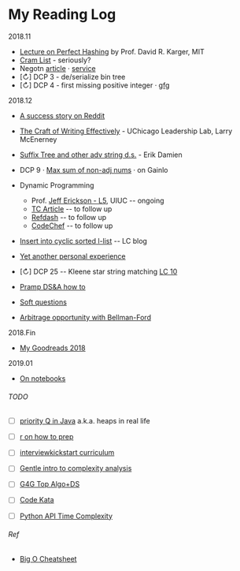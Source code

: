 My Reading Log
==============

2018.11
 - [Lecture on Perfect Hashing](https://www.youtube.com/watch?v=N0COwN14gt0&list=PLcwzLgwZyB41YgCGN1LFO-7wsg8Qh6-gp&index=2) by Prof. David R. Karger, MIT
 - [Cram List](https://jeremyaguilon.me/blog/ranking_interview_questions_by_cram_score) - seriously? 
 - Negotn [article](https://www.kalzumeus.com/2012/01/23/salary-negotiation/) · [service](https://fearlesssalarynegotiation.com/salary-negotiation-guide/)
- [↻] DCP 3 - de/serialize bin tree 
- [↻] DCP 4 - first missing positive integer · [gfg](https://www.geeksforgeeks.org/find-the-smallest-positive-number-missing-from-an-unsorted-array/)


2018.12
- [A success story on Reddit](https://www.reddit.com/r/cscareerquestions/comments/8235gs/got_my_dream_job_offer_thanks_to_this_sub_tips/)
- [The Craft of Writing Effectively](https://www.youtube.com/watch?v=vtIzMaLkCaM&t=3615s) - UChicago Leadership Lab, Larry McEnerney
- [Suffix Tree and other adv string d.s.](https://www.youtube.com/watch?v=F3nbY3hIDLQ&t=3328s) - Erik Damien
- DCP 9 · [Max sum of non-adj nums](http://blog.gainlo.co/index.php/2016/12/02/uber-interview-question-maximum-sum-non-adjacent-elements/) · on Gainlo
- Dynamic Programming
  - Prof. [Jeff Erickson - L5](http://jeffe.cs.illinois.edu/teaching/algorithms/notes/05-dynprog.pdf), UIUC -- ongoing
  - [TC Article](https://www.topcoder.com/community/competitive-programming/tutorials/dynamic-programming-from-novice-to-advanced/) -- to follow up
  - [Refdash](http://blog.refdash.com/dynamic-programming-tutorial-example/) -- to follow up
  - [CodeChef](https://www.codechef.com/wiki/tutorial-dynamic-programming#Practice_Problems) -- to follow up

- [Insert into cyclic sorted l-list](https://articles.leetcode.com/insert-into-a-cyclic-sorted-list/) -- LC blog
- [Yet another personal experience](https://www.reddit.com/r/cscareerquestions/comments/7vke9e/my_story_from_0_to_210/)
- [↻] DCP 25 -- Kleene star string matching [LC 10](https://leetcode.com/problems/regular-expression-matching/solution/)
- [Pramp DS&A how to](https://blog.pramp.com/how-to-succeed-in-data-structures-and-algorithms-interview-2ad1a28041b6)
- [Soft questions](https://www.indeed.com/hire/interview-questions/software-engineer)
- [Arbitrage opportunity with Bellman-Ford](https://www.dailycodingproblem.com/blog/how-to-find-arbitrage-opportunities-in-python/)

2018.Fin 
- [My Goodreads 2018](https://www.goodreads.com/user/year_in_books/2018/41508510)

2019.01
- [On notebooks](https://lauralisscott.com/2017-bullet-journal-comparison-leuchtturm-rhodia-midori-muji-northbooks-moleskine/)


###### TODO
- [ ] [priority Q in Java](https://algs4.cs.princeton.edu/24pq/) a.k.a. heaps in real life
- [ ] [r on how to prep](https://www.reddit.com/r/cscareerquestions/comments/1jov24/heres_how_to_prepare_for_tech_interviews/)
- [ ] [interviewkickstart curriculum](https://www.interviewkickstart.com/curriculum)
- [ ] [Gentle intro to complexity analysis](http://discrete.gr/complexity/)
- [ ] [G4G Top Algo+DS](https://www.geeksforgeeks.org/top-algorithms-and-data-structures-for-competitive-programming/)
- [ ] [Code Kata](http://codekata.com/kata/codekata-intro/)
- [ ] [Python API Time Complexity](https://wiki.python.org/moin/TimeComplexity)


###### Ref
- [Big O Cheatsheet](http://bigocheatsheet.com/)
